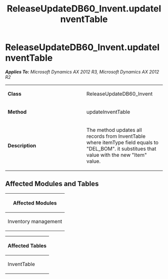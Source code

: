 ﻿---
title: ReleaseUpdateDB60_Invent.updateInventTable
TOCTitle: ReleaseUpdateDB60_Invent.updateInventTable
ms:assetid: 5ff5e2af-6320-0163-9f54-ede01dbd8e84
ms:mtpsurl: https://msdn.microsoft.com/en-us/library/JJ719060(v=AX.60)
ms:contentKeyID: 49708600
ms.date: 05/18/2015
mtps_version: v=AX.60
---

# ReleaseUpdateDB60\_Invent.updateInventTable 


_**Applies To:** Microsoft Dynamics AX 2012 R3, Microsoft Dynamics AX 2012 R2_

<table>
<colgroup>
<col style="width: 50%" />
<col style="width: 50%" />
</colgroup>
<tbody>
<tr class="odd">
<td><p><strong>Class</strong></p></td>
<td><p>ReleaseUpdateDB60_Invent</p></td>
</tr>
<tr class="even">
<td><p><strong>Method</strong></p></td>
<td><p>updateInventTable</p></td>
</tr>
<tr class="odd">
<td><p><strong>Description</strong></p></td>
<td><p>The method updates all records from InventTable where itemType field equals to &quot;DEL_BOM&quot;. it substitues that value with the new &quot;Item&quot; value.</p></td>
</tr>
</tbody>
</table>


## Affected Modules and Tables

<table>
<colgroup>
<col style="width: 100%" />
</colgroup>
<thead>
<tr class="header">
<th><p>Affected Modules</p></th>
</tr>
</thead>
<tbody>
<tr class="odd">
<td><p>Inventory management</p></td>
</tr>
</tbody>
</table>


<table>
<colgroup>
<col style="width: 100%" />
</colgroup>
<thead>
<tr class="header">
<th><p>Affected Tables</p></th>
</tr>
</thead>
<tbody>
<tr class="odd">
<td><p>InventTable</p></td>
</tr>
</tbody>
</table>

  


